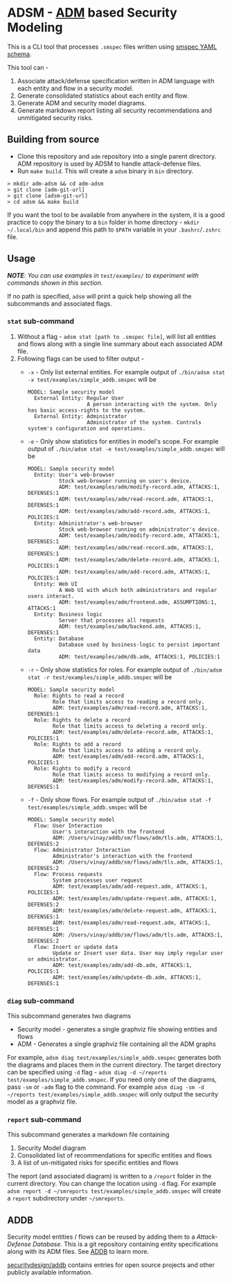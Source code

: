 # ADSM - [ADM](https://github.com/vinayprograms/adm) based Security Modeling

This is a CLI tool that processes `.smspec` files written using [smspec YAML schema](SMSPEC.md).

This tool can -

1. Associate attack/defense specification written in ADM language with each entity and flow in a security model.
1. Generate consolidated statistics about each entity and flow.
1. Generate ADM and security model diagrams.
1. Generate markdown report listing all security recommendations and unmitigated security risks.

## Building from source

* Clone this repository and `adm` repository into a single parent directory. ADM repository is used by ADSM to handle attack-defense files.
* Run `make build`. This will create a `adsm` binary in `bin` directory.

```shell
> mkdir adm-adsm && cd adm-adsm
> git clone [adm-git-url]
> git clone [adsm-git-url]
> cd adsm && make build
```

If you want the tool to be available from anywhere in the system, it is a good practice to copy the binary to a `bin` folder in home directory - `mkdir ~/.local/bin` and append this path to `$PATH` variable in your `.bashrc`/`.zshrc` file.

## Usage

***NOTE**: You can use examples in `test/examples/` to experiment with commands shown in this section.*

If no path is specified, `adsm` will print a quick help showing all the subcommands and associated flags.

### `stat` sub-command

1. Without a flag - `adsm stat [path to .smspec file]`, will list all entities and flows along with a single line summary about each associated ADM file.
1. Following flags can be used to filter output -
    * `-x` - Only list external entities. For example output of `./bin/adsm stat -x test/examples/simple_addb.smspec` will be

      ```text
      MODEL: Sample security model
        External Entity: Regular User
                         A person interacting with the system. Only has basic access-rights to the system.
        External Entity: Administrator
                         Administrator of the system. Controls system's configuration and operations.
      ```

    * `-e` - Only show statistics for entities in model's scope. For example output of `./bin/adsm stat -e test/examples/simple_addb.smspec` will be

      ```text
      MODEL: Sample security model
        Entity: User's web-browser
                Stock web-browser running on user's device.
                ADM: test/examples/adm/modify-record.adm, ATTACKS:1, DEFENSES:1
                ADM: test/examples/adm/read-record.adm, ATTACKS:1, DEFENSES:1
                ADM: test/examples/adm/add-record.adm, ATTACKS:1, POLICIES:1
        Entity: Administrator's web-browser
                Stock web-browser running on administrator's device.
                ADM: test/examples/adm/modify-record.adm, ATTACKS:1, DEFENSES:1
                ADM: test/examples/adm/read-record.adm, ATTACKS:1, DEFENSES:1
                ADM: test/examples/adm/delete-record.adm, ATTACKS:1, POLICIES:1
                ADM: test/examples/adm/add-record.adm, ATTACKS:1, POLICIES:1
        Entity: Web UI
                A Web UI with which both administrators and regular users interact.
                ADM: test/examples/adm/frontend.adm, ASSUMPTIONS:1, ATTACKS:1
        Entity: Business logic
                Server that processes all requests
                ADM: test/examples/adm/backend.adm, ATTACKS:1, DEFENSES:1
        Entity: Database
                Database used by business-logic to persist important data
                ADM: test/examples/adm/db.adm, ATTACKS:1, POLICIES:1
      ```

    * `-r` - Only show statistics for roles. For example output of `./bin/adsm stat -r test/examples/simple_addb.smspec` will be

      ```text
      MODEL: Sample security model
        Role: Rights to read a record
              Role that limits access to reading a record only.
              ADM: test/examples/adm/read-record.adm, ATTACKS:1, DEFENSES:1
        Role: Rights to delete a record
              Role that limits access to deleting a record only.
              ADM: test/examples/adm/delete-record.adm, ATTACKS:1, POLICIES:1
        Role: Rights to add a record
              Role that limits access to adding a record only.
              ADM: test/examples/adm/add-record.adm, ATTACKS:1, POLICIES:1
        Role: Rights to modify a record
              Role that limits access to modifying a record only.
              ADM: test/examples/adm/modify-record.adm, ATTACKS:1, DEFENSES:1
      ```

    * `-f` - Only show flows. For example output of `./bin/adsm stat -f test/examples/simple_addb.smspec` will be

      ```text
      MODEL: Sample security model
        Flow: User Interaction
              User's interaction with the frontend
              ADM: /Users/vinay/addb/sm/flows/adm/tls.adm, ATTACKS:1, DEFENSES:2
        Flow: Administrator Interaction
              Administrator's interaction with the frontend
              ADM: /Users/vinay/addb/sm/flows/adm/tls.adm, ATTACKS:1, DEFENSES:2
        Flow: Process requests
              System processes user request
              ADM: test/examples/adm/add-request.adm, ATTACKS:1, POLICIES:1
              ADM: test/examples/adm/update-request.adm, ATTACKS:1, DEFENSES:2
              ADM: test/examples/adm/delete-request.adm, ATTACKS:1, DEFENSES:1
              ADM: test/examples/adm/read-request.adm, ATTACKS:1, DEFENSES:1
              ADM: /Users/vinay/addb/sm/flows/adm/tls.adm, ATTACKS:1, DEFENSES:2
        Flow: Insert or update data
              Update or Insert user data. User may imply regular user or administrator.
              ADM: test/examples/adm/add-db.adm, ATTACKS:1, POLICIES:1
              ADM: test/examples/adm/update-db.adm, ATTACKS:1, DEFENSES:1
      ```

### `diag` sub-command

This subcommand generates two diagrams

* Security model - generates a single graphviz file showing entities and flows
* ADM - Generates a single graphviz file containing all the ADM graphs

For example, `adsm diag test/examples/simple_addb.smspec` generates both the diagrams and places them in the current directory. The target directory can be specified using `-d` flag - `adsm diag -d ~/reports test/examples/simple_addb.smspec`.
If you need only one of the diagrams, pass `-sm` or `-adm` flag to the command. For example `adsm diag -sm -d ~/reports test/examples/simple_addb.smspec` will only output the security model as a graphviz file.

### `report` sub-command

This subcommand generates a markdown file containing

1. Security Model diagram
1. Consolidated list of recommendations for specific entities and flows
1. A list of un-mitigated risks for specific entities and flows

The report (and associated diagram) is written to a `/report` folder in the current directory. You can change the location using `-d` flag. For example `adsm report -d ~/smreports test/examples/simple_addb.smspec` will create a `report` subdirectory under `~/smreports`.

## ADDB

Security model entities / flows can be reused by adding them to a *Attack-Defense Database*. This is a git repository containing entity specifications along with its ADM files. See [ADDB](ADDB.md) to learn more.

[securitydesign/addb](https://github.com/securitydesign/addb) contains entries for open source projects and other publicly available information.
